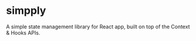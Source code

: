 # simpply

A simple state management library for React app, built on top of the Context &amp; Hooks APIs.

